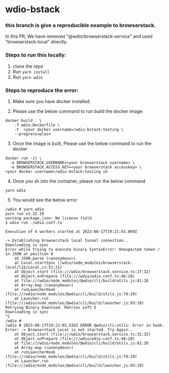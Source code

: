 # wdio-bstack

### this branch is give a reproducible example to browserstack.

In this PR, We have removed "@wdio/browserstack-service" and used "browserstack-local" directly.


### Steps to run this locally:

1. clone the repo
2. Run `yarn install`
3. Run `yarn wdio`

### Steps to reproduce the error:

1. Make sure you have docker installed.

2. Please use the below command to run build the docker image:

```docker
docker build . \
    -f wdio.Dockerfile \
    -t  <your docker username>/wdio-bstack:testing \
    --progress=plain           
```

3. Once the image is built, Please use the below command to run the docker

```docker
docker run -it \
  -e BROWSERSTACK_USERNAME=<your browserstack username> \
  -e BROWSERSTACK_ACCESS_KEY=<your browserstack accesskey> \
<your docker username>/wdio-bstack:testing sh
```

4. Once you sh into the container, please run the below command

```shell
yarn wdio
```

5. You would see the below error:

```log
/wdio # yarn wdio
yarn run v1.22.19
warning package.json: No license field
$ wdio run ./wdio.conf.ts

Execution of 4 workers started at 2023-08-17T19:21:43.069Z

-> Establishing browserstack local tunnel connection..
Downloading in sync
Error while trying to execute binary SyntaxError: Unexpected token / in JSON at position 0
    at JSON.parse (<anonymous>)
    at Local.startSync (/wdio/node_modules/browserstack-local/lib/Local.js:51:21)
    at Object.start (file:///wdio/browserstack.service.ts:27:32)
    at Object.onPrepare (file:///wdio/wdio.conf.ts:48:28)
    at file:///wdio/node_modules/@wdio/cli/build/utils.js:81:20
    at Array.map (<anonymous>)
    at runLauncherHook (file:///wdio/node_modules/@wdio/cli/build/utils.js:79:29)
    at Launcher.run (file:///wdio/node_modules/@wdio/cli/build/launcher.js:93:19)
Retrying Binary Download. Retries Left 5
Downloading in sync
^C
/wdio # 
/wdio # 2023-08-17T19:22:02.536Z ERROR @wdio/cli:utils: Error in hook: Error: -> Browserstack Local is not started. Try Again..
    at Object.start (file:///wdio/browserstack.service.ts:31:15)
    at Object.onPrepare (file:///wdio/wdio.conf.ts:48:28)
    at file:///wdio/node_modules/@wdio/cli/build/utils.js:81:20
    at Array.map (<anonymous>)
    at runLauncherHook (file:///wdio/node_modules/@wdio/cli/build/utils.js:79:29)
    at Launcher.run (file:///wdio/node_modules/@wdio/cli/build/launcher.js:93:19)

```
